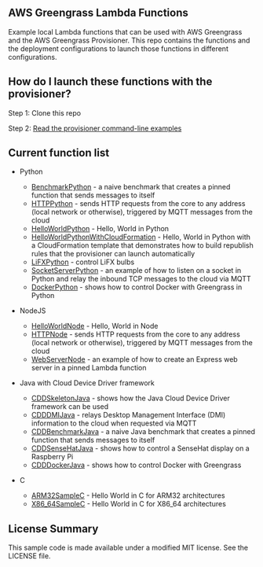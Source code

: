 ## AWS Greengrass Lambda Functions

Example local Lambda functions that can be used with AWS Greengrass and the AWS Greengrass Provisioner.  This repo contains
the functions and the deployment configurations to launch those functions in different configurations.

## How do I launch these functions with the provisioner?

Step 1: Clone this repo

Step 2: [Read the provisioner command-line examples](https://github.com/awslabs/aws-greengrass-provisioner/blob/master/docs/CommandLine.md)
## Current function list

- Python
  - [BenchmarkPython](functions/BenchmarkPython) - a naive benchmark that creates a pinned function that sends messages to itself
  - [HTTPPython](functions/HTTPPython) - sends HTTP requests from the core to any address (local network or otherwise), triggered by MQTT messages from the cloud
  - [HelloWorldPython](functions/HelloWorldPython) - Hello, World in Python
  - [HelloWorldPythonWithCloudFormation](functions/HelloWorldPythonWithCloudFormation) - Hello, World in Python with a CloudFormation template that demonstrates how to build republish rules that the provisioner can launch automatically
  - [LiFXPython](functions/LiFXPython) - control LiFX bulbs
  - [SocketServerPython](functions/SocketServerPython) - an example of how to listen on a socket in Python and relay the inbound TCP messages to the cloud via MQTT
  - [DockerPython](functions/DockerPython) - shows how to control Docker with Greengrass in Python

- NodeJS
  - [HelloWorldNode](functions/HelloWorldNode) - Hello, World in Node
  - [HTTPNode](functions/HTTPNode) - sends HTTP requests from the core to any address (local network or otherwise), triggered by MQTT messages from the cloud
  - [WebServerNode](functions/WebServerNode) - an example of how to create an Express web server in a pinned Lambda function

- Java with Cloud Device Driver framework
  - [CDDSkeletonJava](functions/CDDSkeletonJava) - shows how the Java Cloud Device Driver framework can be used
  - [CDDDMIJava](functions/CDDDMIJava) - relays Desktop Management Interface (DMI) information to the cloud when requested via MQTT
  - [CDDBenchmarkJava](functions/CDDBenchmarkJava) - a naive Java benchmark that creates a pinned function that sends messages to itself
  - [CDDSenseHatJava](functions/CDDSenseHatJava) - shows how to control a SenseHat display on a Raspberry Pi
  - [CDDDockerJava](functions/CDDDockerJava) - shows how to control Docker with Greengrass

- C
  - [ARM32SampleC](functions/ARM32SampleC) - Hello World in C for ARM32 architectures
  - [X86_64SampleC](functions/X86_64SampleC) - Hello World in C for X86_64 architectures

## License Summary

This sample code is made available under a modified MIT license. See the LICENSE file.
